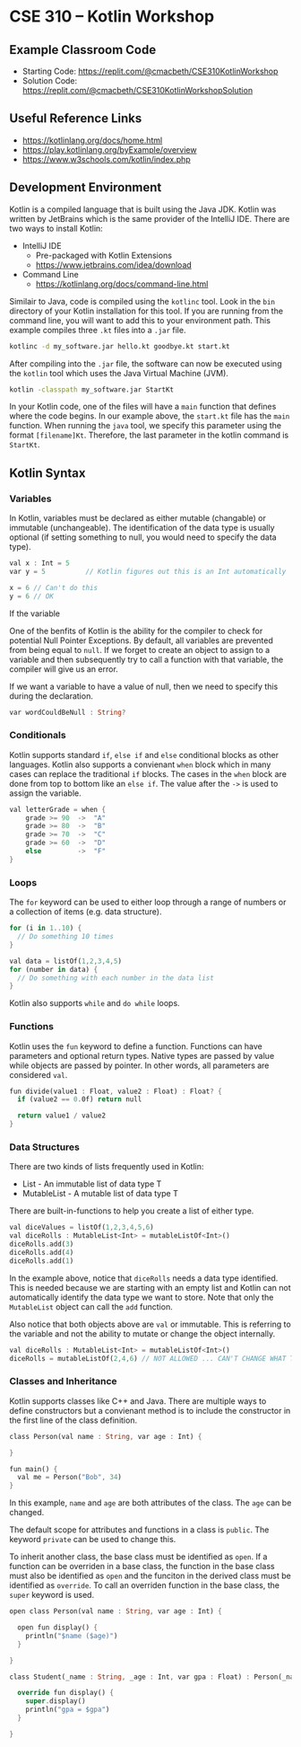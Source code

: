# CSE 310 – Kotlin Workshop

## Example Classroom Code

* Starting Code: https://replit.com/@cmacbeth/CSE310KotlinWorkshop 
* Solution Code: https://replit.com/@cmacbeth/CSE310KotlinWorkshopSolution

## Useful Reference Links

* https://kotlinlang.org/docs/home.html
* https://play.kotlinlang.org/byExample/overview
* https://www.w3schools.com/kotlin/index.php

## Development Environment

Kotlin is a compiled language that is built using the Java JDK.  Kotlin was written by JetBrains which is the same provider of the IntelliJ IDE.  There are two ways to install Kotlin: 

* IntelliJ IDE
  * Pre-packaged with Kotlin Extensions
  * https://www.jetbrains.com/idea/download
* Command Line
  * https://kotlinlang.org/docs/command-line.html
  
Similair to Java, code is compiled using the `kotlinc` tool.  Look in the `bin` directory of your Kotlin installation for this tool.  If you are running from the command line, you will want to add this to your environment path.  This example compiles three `.kt` files into a `.jar` file.  

```bash
kotlinc -d my_software.jar hello.kt goodbye.kt start.kt
```

After compiling into the `.jar` file, the software can now be executed using the `kotlin` tool which uses the Java Virtual Machine (JVM).

```bash
kotlin -classpath my_software.jar StartKt
```

In your Kotlin code, one of the files will have a `main` function that defines where the code begins.  In our example above, the `start.kt` file has the `main` function.  When running the `java` tool, we specify this parameter using the format `[filename]Kt`.  Therefore, the last parameter in the kotlin command is `StartKt`.

## Kotlin Syntax

### Variables

In Kotlin, variables must be declared as either mutable (changable) or immutable (unchangeable).  The identification of the data type is usually optional (if setting something to null, you would need to specify the data type).

```rust
val x : Int = 5
var y = 5          // Kotlin figures out this is an Int automatically

x = 6 // Can't do this
y = 6 // OK
```

If the variable 

One of the benfits of Kotlin is the ability for the compiler to check for potential Null Pointer Exceptions.  By default, all variables are prevented from being equal to `null`.  If we forget to create an object to assign to a variable and then subsequently try to call a function with that variable, the compiler will give us an error.

If we want a variable to have a value of null, then we need to specify this during the declaration.

```rust
var wordCouldBeNull : String?
```
### Conditionals

Kotlin supports standard `if`, `else if` and `else` conditional blocks as other languages.  Kotlin also supports a convienant `when` block which in many cases can replace the traditional `if` blocks.  The cases in the `when` block are done from top to bottom like an `else if`.  The value after the `->` is used to assign the variable.

```rust
val letterGrade = when {
    grade >= 90  ->  "A"
    grade >= 80  ->  "B"
    grade >= 70  ->  "C"
    grade >= 60  ->  "D"
    else         ->  "F"
}
```

### Loops

The `for` keyword can be used to either loop through a range of numbers or a collection of items (e.g. data structure).  

```rust
for (i in 1..10) {
  // Do something 10 times
}
```

```rust
val data = listOf(1,2,3,4,5)
for (number in data) {
  // Do something with each number in the data list
}
```

Kotlin also supports `while` and `do while` loops.

### Functions

Kotlin uses the `fun` keyword to define a function.  Functions can have parameters and optional return types.  Native types are passed by value while objects are passed by pointer.  In other words, all parameters are considered `val`.  

```rust
fun divide(value1 : Float, value2 : Float) : Float? {
  if (value2 == 0.0f) return null

  return value1 / value2
}
```

### Data Structures

There are two kinds of lists frequently used in Kotlin:

* List<T> - An immutable list of data type T
* MutableList<T> - A mutable list of data type T

There are built-in-functions to help you create a list of either type.

```rust
val diceValues = listOf(1,2,3,4,5,6)
val diceRolls : MutableList<Int> = mutableListOf<Int>()
diceRolls.add(3)
diceRolls.add(4)
diceRolls.add(1)
```

In the example above, notice that `diceRolls` needs a data type identified.  This is needed because we are starting with an empty list and Kotlin can not automatically identify the data type we want to store.  Note that only the `MutableList` object can call the `add` function.

Also notice that both objects above are `val` or immutable.  This is referring to the variable and not the ability to mutate or change the object internally.  

```rust
val diceRolls : MutableList<Int> = mutableListOf<Int>()
diceRolls = mutableListOf(2,4,6) // NOT ALLOWED ... CAN'T CHANGE WHAT THE VARIABLE STORES
```

### Classes and Inheritance

Kotlin supports classes like C++ and Java.  There are multiple ways to define constructors but a convienant method is to include the constructor in the first line of the class definition.

```rust
class Person(val name : String, var age : Int) {

}

fun main() {
  val me = Person("Bob", 34)
}
```

In this example, `name` and `age` are both attributes of the class.  The `age` can be changed.

The default scope for attributes and functions in a class is `public`.  The keyword `private` can be used to change this.

To inherit another class, the base class must be identified as `open`.  If a function can be overriden in a base class, the function in the base class must also be identified as `open` and the funciton in the derived class must be identified as `override`.  To call an overriden function in the base class, the `super` keyword is used.

```rust
open class Person(val name : String, var age : Int) {

  open fun display() {
    println("$name ($age)")
  }

}

class Student(_name : String, _age : Int, var gpa : Float) : Person(_name, _age) {

  override fun display() {
    super.display()
    println("gpa = $gpa")
  }

}
```




